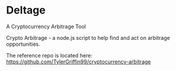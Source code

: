 # Deltage
A Cryptocurrency Arbitrage Tool

Crypto Arbitrage - a node.js script to help find and act on arbitrage opportunities.

The reference repo is located here: https://github.com/TylerGriffin99/cryptocurrency-arbitrage
